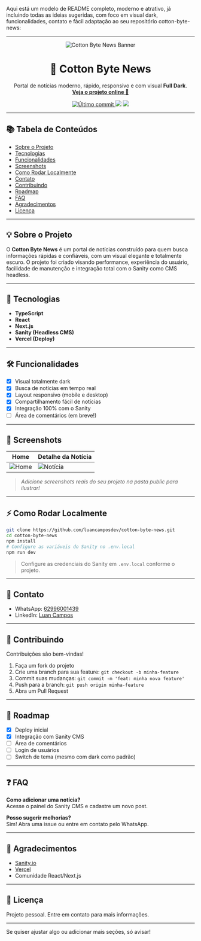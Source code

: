 Aqui está um modelo de README completo, moderno e atrativo, já incluindo todas as ideias sugeridas, com foco em visual dark, funcionalidades, contato e fácil adaptação ao seu repositório cotton-byte-news:

---

<p align="center">
  <img src="https://raw.githubusercontent.com/luancamposdev/cotton-byte-news/main/public/banner.png" alt="Cotton Byte News Banner" style="max-width: 100%;">
</p>

<h1 align="center">📰 Cotton Byte News</h1>
<p align="center">
  Portal de notícias moderno, rápido, responsivo e com visual <b>Full Dark</b>.
  <br>
  <a href="https://cotton-byte-news.vercel.app" target="_blank"><b>Veja o projeto online 🚀</b></a>
</p>

<p align="center">
  <a href="https://img.shields.io/github/last-commit/luancamposdev/cotton-byte-news">
    <img src="https://img.shields.io/github/last-commit/luancamposdev/cotton-byte-news" alt="Último commit">
  </a>
  <img src="https://img.shields.io/badge/deploy-vercel-000?logo=vercel">
  <img src="https://img.shields.io/badge/CMS-Sanity-ff3333?logo=sanity">
</p>

---

## 📚 Tabela de Conteúdos

- [Sobre o Projeto](#-sobre-o-projeto)
- [Tecnologias](#-tecnologias)
- [Funcionalidades](#-funcionalidades)
- [Screenshots](#-screenshots)
- [Como Rodar Localmente](#-como-rodar-localmente)
- [Contato](#-contato)
- [Contribuindo](#-contribuindo)
- [Roadmap](#-roadmap)
- [FAQ](#-faq)
- [Agradecimentos](#-agradecimentos)
- [Licença](#-licença)

---

## 💡 Sobre o Projeto

O **Cotton Byte News** é um portal de notícias construído para quem busca informações rápidas e confiáveis, com um visual elegante e totalmente escuro. O projeto foi criado visando performance, experiência do usuário, facilidade de manutenção e integração total com o Sanity como CMS headless.

---

## 🚀 Tecnologias

- **TypeScript**
- **React**
- **Next.js**
- **Sanity (Headless CMS)**
- **Vercel (Deploy)**

---

## 🛠️ Funcionalidades

- [x] Visual totalmente dark
- [x] Busca de notícias em tempo real
- [x] Layout responsivo (mobile e desktop)
- [x] Compartilhamento fácil de notícias
- [x] Integração 100% com o Sanity
- [ ] Área de comentários (em breve!)

---

## 📸 Screenshots

| Home | Detalhe da Notícia |
|------|--------------------|
| ![Home](public/screenshot-home.png) | ![Notícia](public/screenshot-news-detail.png) |

> *Adicione screenshots reais do seu projeto na pasta public para ilustrar!*

---

## ⚡ Como Rodar Localmente

```bash
git clone https://github.com/luancamposdev/cotton-byte-news.git
cd cotton-byte-news
npm install
# Configure as variáveis do Sanity no .env.local
npm run dev
```
> Configure as credenciais do Sanity em `.env.local` conforme o projeto.

---

## 📲 Contato

- WhatsApp: [62996001439](https://wa.me/5562996001439)
- LinkedIn: [Luan Campos](https://www.linkedin.com/in/luan-campos-developer)

---

## 🤝 Contribuindo

Contribuições são bem-vindas!

1. Faça um fork do projeto
2. Crie uma branch para sua feature: `git checkout -b minha-feature`
3. Commit suas mudanças: `git commit -m 'feat: minha nova feature'`
4. Push para a branch: `git push origin minha-feature`
5. Abra um Pull Request

---

## 🚧 Roadmap

- [x] Deploy inicial
- [x] Integração com Sanity CMS
- [ ] Área de comentários
- [ ] Login de usuários
- [ ] Switch de tema (mesmo com dark como padrão)

---

## ❓ FAQ

**Como adicionar uma notícia?**  
Acesse o painel do Sanity CMS e cadastre um novo post.

**Posso sugerir melhorias?**  
Sim! Abra uma issue ou entre em contato pelo WhatsApp.

---

## 🙏 Agradecimentos

- [Sanity.io](https://www.sanity.io/)
- [Vercel](https://vercel.com/)
- Comunidade React/Next.js

---

## 📝 Licença

Projeto pessoal. Entre em contato para mais informações.

---

Se quiser ajustar algo ou adicionar mais seções, só avisar!